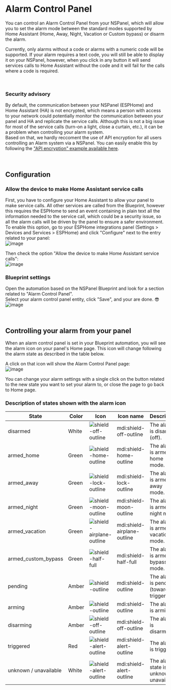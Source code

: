 # Alarm Control Panel

You can control an Alarm Control Panel from your NSPanel, which will allow you to set the alarm mode between the standard modes supported by Home Assistant (Home, Away, Night, Vacation or Custom bypass) or disarm the alarm.

Currently, only alarms without a code or alarms with a numeric code will be supported. If your alarm requires a text code, you will still be able to display it on your NSPanel, however, when you click in any button it will send services calls to Home Assistant without the code and it will fail for the calls where a code is required.

&nbsp;
### Security advisory

By default, the communication between your NSPanel (ESPHome) and Home Assistant (HA) is not encrypted, which means a person with access to your network could potentially monitor the communication between your panel and HA and replicate the service calls. Although this is not a big issue for most of the service calls (turn-on a light, close a curtain, etc.), it can be a problem when controlling your alarm system.<br>
Based on that, we hardly reccoment the use of API encryption for all users controlling an Alarm system via a NSPanel. You can easily enable this by following the ["API encryption" example available here](customization.md#api-encryption).

&nbsp;
## Configuration
### Allow the device to make Home Assistant service calls
First, you have to configure your Home Assistant to allow your panel to make service calls. All other services are called from the Blueprint, however this requires the ESPHome to send an event containing in plain text all the information needed to the service call, which could be a security issue, so all the alarm calls will be driven by the panel to ensure a safer environment.<br>
To enable this option, go to your ESPHome integrations panel (Settings > Devices and Services > ESPHome) and click "Configure" next to the entry related to your panel:<br>
![image](https://github.com/Blackymas/NSPanel_HA_Blueprint/assets/94725493/37bfc622-c0cd-4941-a397-3eeb2ddbe6a2)

Then check the option "Allow the device to make Home Assistant service calls":<br>
![image](https://github.com/Blackymas/NSPanel_HA_Blueprint/assets/94725493/9b20a1b6-94ad-4fff-aef2-eb3599db9bf1)
<br>
### Blueprint settings
Open the automation based on the NSPanel Blueprint and look for a section related to "Alarm Control Panel".<br>
Select your alarm control panel entity, click "Save", and your are done. :sunglasses:<br>
![image](https://github.com/Blackymas/NSPanel_HA_Blueprint/assets/94725493/859d3f4b-9a05-4694-9e2c-c32ab3a5e22f)


&nbsp;
## Controlling your alarm from your panel
When an alarm control panel is set in your Blueprint automation, you will see the alarm icon on your panel's Home page. This icon will change following the alarm state as described in the table below.

A click on that icon will show the Alarm Control Panel page:<br>
![image](https://github.com/Blackymas/NSPanel_HA_Blueprint/assets/94725493/bc312981-3d5a-42c7-b0b4-203457ff549f)

You can change your alarm settings with a single click on the button related to the new state you want to set your alarm to, or close the page to go back to Home page.

### Description of states shown with the alarm icon

State | Color | Icon | Icon name | Description
-- | -- | -- | -- | --
disarmed | White |![shield-off-outline](https://github.com/Blackymas/NSPanel_HA_Blueprint/assets/94725493/5b1c8219-3958-4096-9100-0b4ef47e7dac)|mdi:shield-off-outline | The alarm is disarmed (off).
armed_home | Green |![shield-home-outline](https://github.com/Blackymas/NSPanel_HA_Blueprint/assets/94725493/1ed9347b-139a-4729-a795-b08934b56581)| mdi:shield-home-outline | The alarm is armed in home mode.
armed_away | Green |![shield-lock-outline](https://github.com/Blackymas/NSPanel_HA_Blueprint/assets/94725493/998db33c-3ec5-47dd-9686-c28eee81e9eb)| mdi:shield-lock-outline | The alarm is armed in away mode.
armed_night | Green |![shield-moon-outline](https://github.com/Blackymas/NSPanel_HA_Blueprint/assets/94725493/84528bca-577d-4a43-8366-e6f9e41bc7b4)| mdi:shield-moon-outline | The alarm is armed in night mode.
armed_vacation | Green |![shield-airplane-outline](https://github.com/Blackymas/NSPanel_HA_Blueprint/assets/94725493/067218de-ec8c-4fce-a427-7848a7ae9f27)| mdi:shield-airplane-outline | The alarm is armed in vacation mode.
armed_custom_bypass | Green |![shield-half-full](https://github.com/Blackymas/NSPanel_HA_Blueprint/assets/94725493/af7ed346-28eb-4796-b62b-2a51e9cb6272)| mdi:shield-half-full | The alarm is armed in bypass mode.
pending | Amber |![shield-outline](https://github.com/Blackymas/NSPanel_HA_Blueprint/assets/94725493/31bcd613-04d6-455a-a443-3299211d487e)| mdi:shield-outline | The alarm is pending (towards triggered).
arming | Amber |![shield-outline](https://github.com/Blackymas/NSPanel_HA_Blueprint/assets/94725493/31bcd613-04d6-455a-a443-3299211d487e)| mdi:shield-outline | The alarm is arming.
disarming | Amber |![shield-off-outline](https://github.com/Blackymas/NSPanel_HA_Blueprint/assets/94725493/37c02584-dd65-4575-8d95-c7346de599e4)| mdi:shield-off-outline | The alarm is disarming.
triggered | Red |![shield-alert-outline](https://github.com/Blackymas/NSPanel_HA_Blueprint/assets/94725493/ee1ec55b-e671-4aa0-9baa-77eb2a8c8c7f)| mdi:shield-alert-outline | The alarm is triggered.
unknown / unavailable | White |![shield-alert-outline](https://github.com/Blackymas/NSPanel_HA_Blueprint/assets/94725493/a382e5ab-2e16-453c-bc9b-b3dcd3825de7)| mdi:shield-alert-outline | The alarm state is unknown or unavailable
